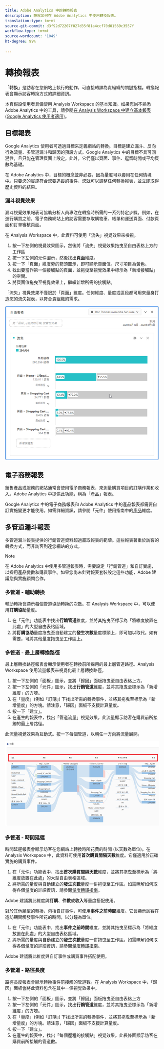 ```yaml
---
title: Adobe Analytics 中的轉換報表
description: 瞭解如何在 Adobe Analytics 中使用轉換報表。
translation-type: tm+mt
source-git-commit: d3f92d72207f027d35f81a4ccf70d01569c3557f
workflow-type: tm+mt
source-wordcount: '1049'
ht-degree: 99%

---
```



# 轉換報表

「轉換」是訪客在您網站上執行的動作，可直接轉譯為貴組織的關鍵指標。轉換報表會顯示訪客轉換方式的詳細資訊。

本頁假設使用者具備使用 Analysis Workspace 的基本知識。如果您尚不熟悉 Adobe Analytics 中的工具，請參閱[在 Analysis Workspace 中建立基本報表 (Google Analytics 使用者適用)](create-report.md)。

## 目標報表

Google Analytics 使用者可透過目標來定義網站的轉換。目標是建立漏斗、反向行為流量、多管道漏斗和歸因的預設方式。Google Analytics 中的目標不具可回溯性，且只能在管理頁面上設定。此外，它們僅以頁面、事件、逗留時間或平均頁數為基礎。

在 Adobe Analytics 中，目標的概念並非必要，因為量度可以套用在任何情境中。只要您的實施符合您要追蹤的事件，您就可以調整任何轉換報表，並立即取得歷史資料的結果。

### 漏斗視覺效果

漏斗視覺效果報表可協助分析人員專注在轉換時所需的一系列特定步驟。例如，在進行購買之前，電子商務網站上的訪客需要存取購物車、帳單和運送頁面、付款頁面和訂單審核頁面。

在 Analysis Workspace 中，此資料可使用「流失」視覺效果來檢視。

1. 按一下左側的視覺效果圖示，然後將「流失」視覺效果拖曳至自由表格上方的工作區
2. 按一下左側的元件圖示，然後找出&#x200B;**頁面**&#x200B;維度。
3. 按一下「頁面」維度旁的箭頭圖示，即可顯示頁面值。尺寸項目為黃色。
4. 找出要當作第一個接觸點的頁面，並拖曳至視覺效果中標示為「新增接觸點」的空間。
5. 將頁面值拖曳至視覺效果上，繼續新增所需的接觸點。

「流失」視覺效果不僅限於「頁面」維度。任何維度、量度或區段都可用來量身打造您的流失報表，以符合貴組織的需求。

![流失視覺效果](/help/technotes/ga-to-aa/assets/fallout.png)

## 電子商務報表

銷售產品或服務的網站通常會使用電子商務報表，來測量購買項目的訂購作業和收入。Adobe Analytics 中提供此功能，稱為「產品」報表。

Google Analytics 中的電子商務報表和 Adobe Analytics 中的產品報表都需要自訂實施變更才能使用。如需詳細資訊，請參閱「元件」使用指南中的[產品](/help/components/dimensions/product.md)維度。

## 多管道漏斗報表

多管道漏斗報表提供的行銷管道資料超過贏取報表的範疇。這些報表著重於訪客的轉換方式，而非訪客到達您網站的方式。

>[!NOTE]
>
> 在 Adobe Analytics 中使用多管道報表時，需要設定「行銷管道」和自訂實施，以採用產品變數和購買事件。如果您尚未針對報表套裝設定這些功能，Adobe 建議您與實施顧問合作。

### 多管道 - 輔助轉換

輔助轉換會顯示每個管道協助轉換的次數。在 Analysis Workspace 中，可以使用&#x200B;**訂購協助**&#x200B;量度。

1. 在「元件」功能表中找出&#x200B;**行銷管道**&#x200B;維度，並將其拖曳至標示為「將維度放置在此處」的大型自由表格區域。
2. 將&#x200B;**訂購協助**&#x200B;量度拖曳至自動建立的&#x200B;**發生次數**&#x200B;量度標頭上，即可加以取代。如有需要，可將其他量度拖曳至工作區上。

### 多管道 - 最上層轉換路徑

最上層轉換路徑報表會顯示使用者在轉換前所採用的最上層管道路徑。Analysis Workspace 使用流量報表來視覺化最上層轉換路徑。

1. 按一下左側的「面板」圖示，並將「歸因」面板拖曳至自由表格上方。
2. 按一下左側的「元件」圖示，找出&#x200B;**行銷管道**&#x200B;維度，並將其拖曳至標示為「新增維度」的方塊。
3. 在「量度」(例如「訂購」) 下找出所需的轉換事件，並將其拖曳至標示為「新增量度」的方塊。請注意，「歸因」面板不支援計算量度。
4. 按一下「建立」。
5. 在產生的報表中，找出「管道流量」視覺效果。此流量顯示訪客在購買前所接觸的最上層路徑。

此流量視覺效果為互動式。按一下每個管道，以朝任一方向將流量展開。

![流量視覺效果](/help/technotes/ga-to-aa/assets/flow.png)

### 多管道 - 時間延遲

時間延遲報表會顯示訪客在您網站上轉換時所花費的時間 (以天數為單位)。在 Analysis Workspace 中，此資料可使用&#x200B;**首次購買間隔天數**&#x200B;維度。它僅適用於正確實施的購買事件。

1. 在「元件」功能表中，找出&#x200B;**首次購買間隔天數**&#x200B;維度，並將其拖曳至標示為「將維度放置在此處」的大型自由表格區域。
2. 將所需的量度與自動建立的&#x200B;**發生次數**&#x200B;量度一併拖曳至工作區。如需瞭解如何取得各個量度的詳細資訊，請參閱[量度轉譯指南](common-metrics.md)。

Adobe 建議將此維度與&#x200B;**訂購**、**件數**&#x200B;或&#x200B;**收入**&#x200B;等量度搭配使用。

對於其他類型的轉換，包括自訂事件，可使用&#x200B;**事件之前時間**&#x200B;維度。它會顯示訪客在造訪期間觸發事件所花的時間，以分鐘為單位。

1. 在「元件」功能表中，找出&#x200B;**事件之前時間**&#x200B;維度，並將其拖曳至標示為「將維度放置在此處」的大型自由表格區域。
2. 將所需的量度與自動建立的&#x200B;**發生次數**&#x200B;量度一併拖曳至工作區。如需瞭解如何取得各個量度的詳細資訊，請參閱[量度轉譯指南](common-metrics.md)。

Adobe 建議將此維度與自訂事件或購買事件搭配使用。

### 多管道 - 路徑長度

路徑長度報表會顯示轉換事件前接觸的管道數。在 Analysis Workspace 中，「歸因」面板會將此資料包含在其中一個視覺效果中。

1. 按一下左側的「面板」圖示，並將「歸因」面板拖曳至自由表格上方
2. 按一下左側的「元件」圖示，找出&#x200B;**行銷管道**&#x200B;維度，並將其拖曳至標示為「新增維度」的方塊。
3. 在「量度」(例如「訂購」) 下找出所需的轉換事件，並將其拖曳至標示為「新增量度」的方塊。請注意，「歸因」面板不支援計算量度。
4. 按一下「建立」。
5. 在產生的報表中，找出「每個歷程的接觸點」視覺效果。此長條圖顯示訪客在購買前所接觸的管道數。
